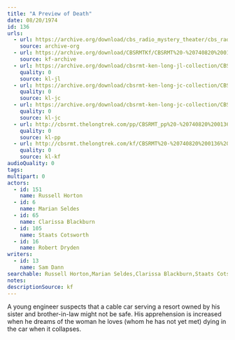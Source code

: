```yaml
---
title: "A Preview of Death"
date: 08/20/1974
id: 136
urls: 
  - url: https://archive.org/download/cbs_radio_mystery_theater/cbs_radio_mystery_theater-0101-0150.zip/cbs_radio_mystery_theater-0101-0150%2Fcbsrmt_0136_a_preview_of_death.mp3
    source: archive-org
  - url: https://archive.org/download/CBSRMTKf/CBSRMT%20-%20740820%200136%20A%20Preview%20Of%20Death_kf.mp3
    source: kf-archive
  - url: https://archive.org/download/cbsrmt-ken-long-jl-collection/CBSRMT - 740820 0136 A Preview Of Death_jl.mp3
    quality: 0
    source: kl-jl
  - url: https://archive.org/download/cbsrmt-ken-long-jc-collection/CBSRMT - 740820 0136 Preview Of Death vbr kb_jc.mp3
    quality: 0
    source: kl-jc
  - url: https://archive.org/download/cbsrmt-ken-long-jc-collection/CBSRMT - 740820 0136 Preview of Death vbr df_jc.mp3
    quality: 0
    source: kl-jc
  - url: http://cbsrmt.thelongtrek.com/pp/CBSRMT_pp%20-%20740820%200136%20A%20Preview%20of%20Death.mp3
    quality: 0
    source: kl-pp
  - url: http://cbsrmt.thelongtrek.com/kf/CBSRMT%20-%20740820%200136%20A%20Preview%20Of%20Death_kf.mp3
    quality: 0
    source: kl-kf
audioQuality: 0
tags: 
multipart: 0
actors:  
  - id: 151
    name: Russell Horton  
  - id: 6
    name: Marian Seldes  
  - id: 65
    name: Clarissa Blackburn  
  - id: 105
    name: Staats Cotsworth  
  - id: 16
    name: Robert Dryden
writers:  
  - id: 13
    name: Sam Dann
searchable: Russell Horton,Marian Seldes,Clarissa Blackburn,Staats Cotsworth,Robert Dryden Sam Dann
notes: 
descriptionSource: kf
---
```

A young engineer suspects that a cable car serving a resort owned by his sister and brother-in-law might not be safe. His apprehension is increased when he dreams of the woman he loves (whom he has not yet met) dying in the car when it collapses.
